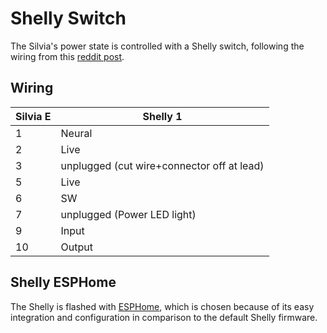 # Shelly Switch

The Silvia's power state is controlled with a Shelly switch, following the wiring from this [reddit post](https://www.reddit.com/r/espresso/comments/upvbp0/easy_rancilio_silvia_e_to_m_conversion/).

## Wiring

|Silvia E | Shelly 1 |
---|---
1 | Neural
2 | Live
3 | unplugged (cut wire+connector off at lead)
5 | Live
6 | SW
7 | unplugged (Power LED light)
9 | Input
10 | Output

## Shelly ESPHome

The Shelly is flashed with [ESPHome](https://devices.esphome.io/devices/Shelly-1), which is chosen because of its easy integration and configuration in comparison to the default Shelly firmware.
